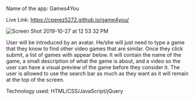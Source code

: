 Name of the app: Games4You

Live Link: 
https://cperez5272.github.io/game4you/


![Screen Shot 2019-10-27 at 12 53 32 PM](https://user-images.githubusercontent.com/50935039/67638295-431b1f80-f8b9-11e9-965f-c63a6d614a31.png)

User will be introduced by an avatar. He/she will just need to type a game that they know to find other video games that are similar. Once they click submit, a list of games with appear below. It will contain the name of the game, a small description of what the game is about, and a video so the user can have a visual preview of the game before they consider it. The user is allowed to use the search bar as much as they want as it will remain at the top of the screen. 

Technology used: HTML/CSS/JavaScript/jQuery

